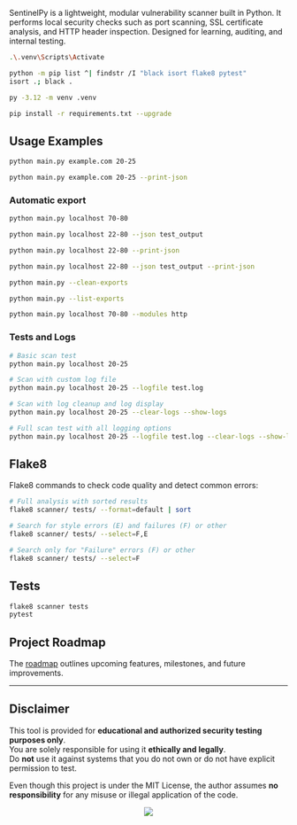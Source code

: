 SentinelPy is a lightweight, modular vulnerability scanner built in Python. It performs local security checks such as port scanning, SSL certificate analysis, and HTTP header inspection. Designed for learning, auditing, and internal testing.

```bash
.\.venv\Scripts\Activate
```

```bash
python -m pip list ^| findstr /I "black isort flake8 pytest"
isort .; black .
```

```bash
py -3.12 -m venv .venv
```

```bash
pip install -r requirements.txt --upgrade
```

## Usage Examples

```bash
python main.py example.com 20-25
```

```bash
python main.py example.com 20-25 --print-json
```

### Automatic export 
```bash
python main.py localhost 70-80
```

```bash
python main.py localhost 22-80 --json test_output
```

```bash
python main.py localhost 22-80 --print-json
```

```bash
python main.py localhost 22-80 --json test_output --print-json
```

```bash
python main.py --clean-exports
```

```bash
python main.py --list-exports
```

```bash
python main.py localhost 70-80 --modules http
```

### Tests and Logs
```bash
# Basic scan test
python main.py localhost 20-25
```
```bash
# Scan with custom log file
python main.py localhost 20-25 --logfile test.log
```

```bash
# Scan with log cleanup and log display
python main.py localhost 20-25 --clear-logs --show-logs
```

```bash
# Full scan test with all logging options
python main.py localhost 20-25 --logfile test.log --clear-logs --show-logs
```

## Flake8

Flake8 commands to check code quality and detect common errors:

```bash
# Full analysis with sorted results
flake8 scanner/ tests/ --format=default | sort
```

```bash
# Search for style errors (E) and failures (F) or other
flake8 scanner/ tests/ --select=F,E
```

```bash
# Search only for "Failure" errors (F) or other
flake8 scanner/ tests/ --select=F 
```
## Tests

```bash
flake8 scanner tests
pytest
```
## Project Roadmap

The [roadmap](./docs/ROADMAP.md) outlines upcoming features, milestones, and future improvements.

---

## Disclaimer

This tool is provided for **educational and authorized security testing purposes only**.  
You are solely responsible for using it **ethically and legally**.  
Do **not** use it against systems that you do not own or do not have explicit permission to test.

Even though this project is under the MIT License, the author assumes **no responsibility** for any misuse or illegal application of the code.


<p align="center">
  <img src="https://img.shields.io/badge/Usage-Ethical%20Hacking%20Only-yellow?style=flat-square" />
</p>
